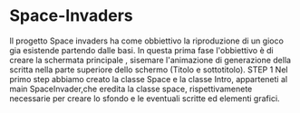 # Space-Invaders
Il progetto Space invaders ha come obbiettivo la riproduzione di un gioco gia esistende partendo dalle basi.
In questa prima fase l'obbiettivo è di creare la schermata principale , sisemare l'animazione di generazione della scritta nella parte superiore dello schermo (Titolo e sottotitolo).
STEP 1
Nel primo step abbiamo creato la classe Space e la classe Intro, apparteneti al main SpaceInvader,che eredita la classe space, rispettivamenete necessarie per creare lo sfondo e le eventuali scritte ed elementi grafici.
